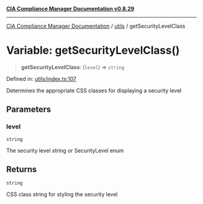 [**CIA Compliance Manager Documentation v0.8.29**](../../README.md)

***

[CIA Compliance Manager Documentation](../../modules.md) / [utils](../README.md) / getSecurityLevelClass

# Variable: getSecurityLevelClass()

> **getSecurityLevelClass**: (`level`) => `string`

Defined in: [utils/index.ts:107](https://github.com/Hack23/cia-compliance-manager/blob/5836b4c74e2010cd05eca63c0016fd711c628ec9/src/utils/index.ts#L107)

Determines the appropriate CSS classes for displaying a security level

## Parameters

### level

`string`

The security level string or SecurityLevel enum

## Returns

`string`

CSS class string for styling the security level
